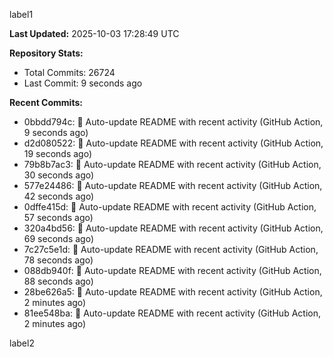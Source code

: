 
label1 
<!-- ACTIVITY_START -->
**Last Updated:** 2025-10-03 17:28:49 UTC

**Repository Stats:**
- Total Commits: 26724
- Last Commit: 9 seconds ago

**Recent Commits:**
- 0bbdd794c: 🤖 Auto-update README with recent activity (GitHub Action, 9 seconds ago)
- d2d080522: 🤖 Auto-update README with recent activity (GitHub Action, 19 seconds ago)
- 79b8b7ac3: 🤖 Auto-update README with recent activity (GitHub Action, 30 seconds ago)
- 577e24486: 🤖 Auto-update README with recent activity (GitHub Action, 42 seconds ago)
- 0dffe415d: 🤖 Auto-update README with recent activity (GitHub Action, 57 seconds ago)
- 320a4bd56: 🤖 Auto-update README with recent activity (GitHub Action, 69 seconds ago)
- 7c27c5e1d: 🤖 Auto-update README with recent activity (GitHub Action, 78 seconds ago)
- 088db940f: 🤖 Auto-update README with recent activity (GitHub Action, 88 seconds ago)
- 28be626a5: 🤖 Auto-update README with recent activity (GitHub Action, 2 minutes ago)
- 81ee548ba: 🤖 Auto-update README with recent activity (GitHub Action, 2 minutes ago)
<!-- ACTIVITY_END -->

label2

